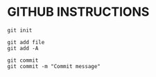 # GITHUB INSTRUCTIONS

```{r, engine='bash', count_lines}
git init
```

```{r, engine='bash', count_lines}
git add file
git add -A
```

```{r, engine='bash', count_lines}
git commit
git commit -m "Commit message"
```
